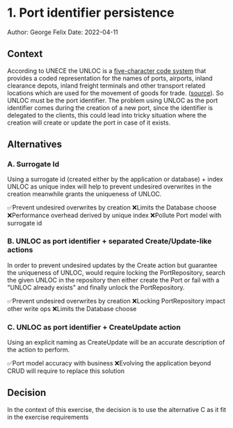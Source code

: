 # 1. Port identifier persistence

Author: George Felix
Date: 2022-04-11

## Context

According to UNECE the UNLOC is a [five-character code system](https://uncefact.unece.org/pages/viewpage.action?pageId=17830748)
that provides a coded representation for the names of ports, airports, inland clearance depots, inland freight terminals
and other transport related locations which are used for the movement of goods for trade. ([source](https://unece.org/trade/uncefact/unlocode)).
So UNLOC must be the port identifier. The problem using UNLOC as the port identifier comes during the creation of a new port, 
since the identifier is delegated to the clients, this could lead into tricky situation where the creation will create or 
update the port in case of it exists.

## Alternatives

### A. Surrogate Id

Using a surrogate id (created either by the application or database) + index UNLOC as unique index will help to prevent
undesired overwrites in the creation meanwhile grants the uniqueness of UNLOC.

✅Prevent undesired overwrites by creation
❌Limits the Database choose
❌Performance overhead derived by unique index
❌Pollute Port model with surrogate id

### B. UNLOC as port identifier + separated Create/Update-like actions

In order to prevent undesired updates by the Create action but guarantee the uniqueness of UNLOC, would require locking
the PortRepository, search the given UNLOC in the repository then either create the Port or fail with a "UNLOC already exists"
and finally unlock the PortRepository.

✅Prevent undesired overwrites by creation
❌Locking PortRepository impact other write ops
❌Limits the Database choose

### C. UNLOC as port identifier + CreateUpdate action

Using an explicit naming as CreateUpdate will be an accurate description of the action to perform.

✅Port model accuracy with business
❌Evolving the application beyond CRUD will require to replace this solution

## Decision

In the context of this exercise, the decision is to use the alternative C as it fit in the exercise requirements
